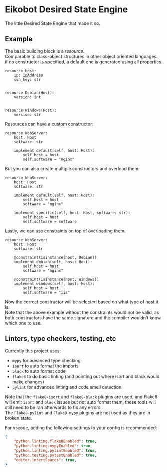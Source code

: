 # Eikobot Desired State Engine

The little Desired State Engine that made it so.  

## Example

The basic building block is a *resource*.  
Comparable to class-object structures in other object oriented languages.  
if no constructor is specified, a default one is generated using all properties.  

```
resource Host:
    ip: IpAddress
    ssh_key: str


resource Debian(Host):
    version: int


resource Windows(Host):
    version: str
```

Resources can have a custom constructor:  

```
resource WebServer:
    host: Host
    software: str

    implement default(self, host: Host):
        self.host = host
        self.software = "nginx"
```

But you can also create multiple constructors and overload them:  

```
resource WebServer:
    host: Host
    software: str

    implement default(self, host: Host):
        self.host = host
        software = "nginx"

    implement specific(self, host: Host, software: str):
        self.host = host
        self.software = software
```

Lastly, we can use constraints on top of overloading them.  

```
resource WebServer:
    host: Host
    software: str

    @constraint(isinstance(host, Debian))
    implement debian(self, host: Host):
        self.host = host
        software = "nginx"

    @constraint(isinstance(host, Windows))
    implement windows(self, host: Host):
        self.host = host
        self.software = "iis"
```

Now the correct constructor will be selected based on what type of host it is.  
Note that the above example without the constraints would not be valid,
as both constructors have the same signature and the compiler wouldn't know
which one to use.  

## Linters, type checkers, testing, etc

Currently this project uses:

- `mypy` for advanced type checking
- `isort` to auto format the imports
- `black` to auto format code
- `flake8` to do basic linting (and pointing out where isort and black would make changes)
- `pylint` for advanced linting and code smell detection

Note that the `flake8-isort` and `flake8-black` plugins are used,
and Flake8 will emit `isort` and `black` issues but not auto format them,
these tools will still need to be ran afterwards to fix any errors.  
The `Flake8-pylint` and `Flake8-mypy` plugins are not used as they are in broken state.  

For vscode, adding the following settings to your config is recommended:

```json
{
    "python.linting.flake8Enabled": true,
    "python.linting.mypyEnabled": true,
    "python.linting.pylintEnabled": true,
    "python.testing.pytestEnabled": true,
    "editor.insertSpaces": true,
}
```
